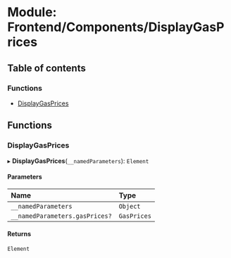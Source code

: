 # Module: Frontend/Components/DisplayGasPrices

## Table of contents

### Functions

- [DisplayGasPrices](Frontend_Components_DisplayGasPrices.md#displaygasprices)

## Functions

### DisplayGasPrices

▸ **DisplayGasPrices**(`__namedParameters`): `Element`

#### Parameters

| Name                           | Type        |
| :----------------------------- | :---------- |
| `__namedParameters`            | `Object`    |
| `__namedParameters.gasPrices?` | `GasPrices` |

#### Returns

`Element`
